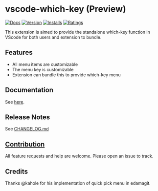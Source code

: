 # vscode-which-key (Preview)

[![Docs](https://img.shields.io/website?label=vspacecode.github.io&url=https%3A%2F%2Fvspacecode.github.io)](https://vspacecode.github.io/docs/whichkey)
[![Version](https://img.shields.io/visual-studio-marketplace/v/vspacecode.whichkey)](https://marketplace.visualstudio.com/items?itemName=vspacecode.whichkey)
[![Installs](https://img.shields.io/visual-studio-marketplace/i/vspacecode.whichkey)](https://marketplace.visualstudio.com/items?itemName=vspacecode.whichkey)
[![Ratings](https://img.shields.io/visual-studio-marketplace/r/vspacecode.whichkey)](https://marketplace.visualstudio.com/items?itemName=vspacecode.whichkey)

This extension is aimed to provide the standalone which-key function in VScode for both users and extension to bundle.

## Features

-   All menu items are customizable
-   The menu key is customizable
-   Extension can bundle this to provide which-key menu

## Documentation

See [here](https://vspacecode.github.io/docs/whichkey/).

## Release Notes

See [CHANGELOG.md](CHANGELOG.md)

## [Contribution](CONTRIBUTING.md)

All feature requests and help are welcome. Please open an issue to track.

## Credits

Thanks @kahole for his implementation of quick pick menu in edamagit.
